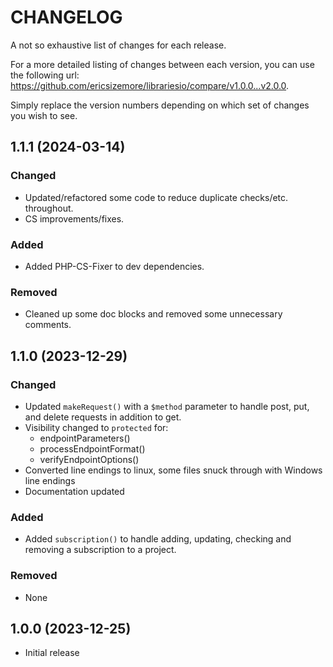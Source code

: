# CHANGELOG
A not so exhaustive list of changes for each release.

For a more detailed listing of changes between each version, 
you can use the following url: https://github.com/ericsizemore/librariesio/compare/v1.0.0...v2.0.0. 

Simply replace the version numbers depending on which set of changes you wish to see.

## 1.1.1 (2024-03-14)

### Changed

  * Updated/refactored some code to reduce duplicate checks/etc. throughout.
  * CS improvements/fixes.

### Added

  * Added PHP-CS-Fixer to dev dependencies.

### Removed

  * Cleaned up some doc blocks and removed some unnecessary comments.


## 1.1.0 (2023-12-29)

### Changed

  * Updated `makeRequest()` with a `$method` parameter to handle post, put, and delete requests in addition to get.
  * Visibility changed to `protected` for:
    * endpointParameters()
    * processEndpointFormat()
    * verifyEndpointOptions()
  * Converted line endings to linux, some files snuck through with Windows line endings
  * Documentation updated

### Added

  * Added `subscription()` to handle adding, updating, checking and removing a subscription to a project.

### Removed

  * None


## 1.0.0 (2023-12-25)

  * Initial release
